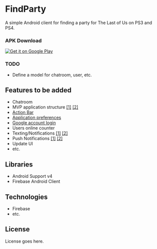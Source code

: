 FindParty
=========
A simple Android client for finding a party for The Last of Us on PS3 and PS4.

### APK Download

<a href="https://play.google.com/store/apps/details?id=com.partysearch&hl=en">
  <img alt="Get it on Google Play"
       src="https://developer.android.com/images/brand/en_generic_rgb_wo_45.png" />
</a> 

### TODO
  - Define a model for chatroom, user, etc.

## Features to be added
  - Chatroom
  - MVP application structure [[1]](http://antonioleiva.com/mvp-android/) [[2]](https://kmangutov.wordpress.com/2015/03/28/android-mvp-consuming-restful-apis/)
  - [Action Bar](http://developer.android.com/guide/topics/ui/actionbar.html)
  - [Application preferences](http://developer.android.com/reference/android/preference/Preference.html)
  - [Google account login](https://developers.google.com/identity/sign-in/android/)
  - Users online counter
  - Texting/Notifications [[1]](http://developer.android.com/reference/android/telephony/SmsManager.html) [[2]](http://www.tutorialspoint.com/android/android_sending_sms.htm)
  - Push Notifications [[1]](https://github.com/TooTallNate/Java-WebSocket) [[2]](https://developer.android.com/google/gcm/index.html)
  - Update UI
  - etc.
  
## Libraries
  - Android Support v4
  - Firebase Android Client

## Technologies
  - Firebase
  - etc.

## License
  License goes here.
